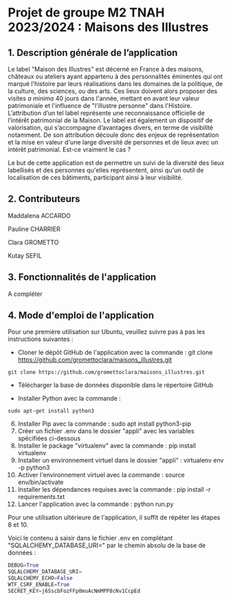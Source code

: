 # Projet de groupe M2 TNAH 2023/2024 : Maisons des Illustres

## 1. Description générale de l’application

Le label "Maison des Illustres" est décerné en France à des maisons, châteaux ou ateliers ayant appartenu à des personnalités éminentes qui ont marqué l'histoire par leurs réalisations dans les domaines de la politique, de la culture, des sciences, ou des arts. Ces lieux doivent alors proposer des visites *a minima* 40 jours dans l'année, mettant en avant leur valeur patrimoniale et l'influence de "l'illustre personne" dans l'Histoire. L’attribution d’un tel label représente une reconnaissance officielle de l’intérêt patrimonial de la Maison. Le label est également un dispositif de valorisation, qui s’accompagne d’avantages divers, en terme de visibilité notamment. De son attribution découle donc des enjeux de représentation et la mise en valeur d'une large diversité de personnes et de lieux avec un intérêt patrimonial. Est-ce vraiment le cas ? 

Le but de cette application est de permettre un suivi de la diversité des lieux labellisés et des personnes qu'elles représentent, ainsi qu'un outil de localisation de ces bâtiments, participant ainsi à leur visibilité.

## 2. Contributeurs

Maddalena ACCARDO

Pauline CHARRIER

Clara GROMETTO

Kutay SEFIL

## 3. Fonctionnalités de l'application

A compléter

## 4. Mode d'emploi de l'application 

Pour une première utilisation sur Ubuntu, veuillez suivre pas à pas les instructions suivantes :

- Cloner le dépôt GitHub de l'application avec la commande : git clone https://github.com/gromettoclara/maisons_illustres.git
```console
git clone https://github.com/gromettoclara/maisons_illustres.git
```
- Télécharger la base de données disponible dans le répertoire GitHub
   
- Installer Python avec la commande :
```console
sudo apt-get install python3
```

6. Installer Pip avec la commande : sudo apt install python3-pip
7. Créer un fichier .env dans le dossier "appli" avec les variables spécifiées ci-dessous
8. Installer le package "virtualenv" avec la commande : pip install virtualenv
9. Installer un environnement virtuel dans le dossier "appli" : virtualenv env -p python3
10. Activer l'environnement virtuel avec la commande : source env/bin/activate
11. Installer les dépendances requises avec la commande : pip install -r requirements.txt
12. Lancer l'application avec la commande : python run.py

Pour une utilisation ultérieure de l'application, il suffit de répéter les étapes 8 et 10.

Voici le contenu à saisir dans le fichier .env en complétant "SQLALCHEMY_DATABASE_URI=" par le chemin absolu de la base de données :

```Python
DEBUG=True
SQLALCHEMY_DATABASE_URI=
SQLALCHEMY_ECHO=False
WTF_CSRF_ENABLE=True
SECRET_KEY=j6SscbFozFFp0muAcNmMPP8cNv1CcpEd
```

